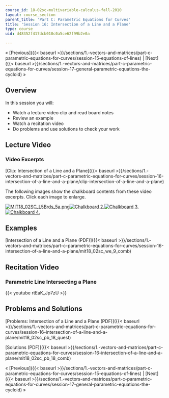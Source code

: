 ```yaml
---
course_id: 18-02sc-multivariable-calculus-fall-2010
layout: course_section
parent_title: 'Part C: Parametric Equations for Curves'
title: 'Session 16: Intersection of a Line and a Plane'
type: course
uid: d48352f417dcb010c0a5ce62f99b2e0a

---
```


« [Previous]({{< baseurl >}}/sections/1.-vectors-and-matrices/part-c-parametric-equations-for-curves/session-15-equations-of-lines) | [Next]({{< baseurl >}}/sections/1.-vectors-and-matrices/part-c-parametric-equations-for-curves/session-17-general-parametric-equations-the-cycloid) »

Overview
--------

In this session you will:

*   Watch a lecture video clip and read board notes
*   Review an example
*   Watch a recitation video
*   Do problems and use solutions to check your work

Lecture Video
-------------

### Video Excerpts

[Clip: Intersection of a Line and a Plane]({{< baseurl >}}/sections/1.-vectors-and-matrices/part-c-parametric-equations-for-curves/session-16-intersection-of-a-line-and-a-plane/clip-intersection-of-a-line-and-a-plane)

The following images show the chalkboard contents from these video excerpts. Click each image to enlarge.

[![MIT18_02SC_L5Brds_5a.png](/coursemedia/18-02sc-multivariable-calculus-fall-2010/c88117fd754b53d68a93340dfc8654be_MIT18_02SC_L5Brds_5a.png)](/coursemedia/18-02sc-multivariable-calculus-fall-2010/23f9e7cd0f1ca605fbf7ac26263c2136_MIT18_02SC_L5Brds_5.png "Open in a new window.")[![Chalkboard 2.](/coursemedia/18-02sc-multivariable-calculus-fall-2010/a04f5c7463d5483d17400f792eda6ad5_MIT18_02SC_L5Brds_6a.png)](/coursemedia/18-02sc-multivariable-calculus-fall-2010/664d509537984ca1a4b8ca45724b23e2_MIT18_02SC_L5Brds_6.png "Open in a new window.")[![Chalkboard 3.](/coursemedia/18-02sc-multivariable-calculus-fall-2010/3f162fab15c54848ad334221ac429742_MIT18_02SC_L5Brds_7a.png)](/coursemedia/18-02sc-multivariable-calculus-fall-2010/b0c06dc991de72ffb03d00883158cb30_MIT18_02SC_L5Brds_7.png "Open in a new window.")[![Chalkboard 4.](/coursemedia/18-02sc-multivariable-calculus-fall-2010/b308ba9303cd123931c2ef4f75cdfd1f_MIT18_02SC_L5Brds_8a.png)](/coursemedia/18-02sc-multivariable-calculus-fall-2010/8b8a73afce179f6e9aafb7df56755a2f_MIT18_02SC_L5Brds_8.png "Open in a new window.")

Examples
--------

[Intersection of a Line and a Plane (PDF)]({{< baseurl >}}/sections/1.-vectors-and-matrices/part-c-parametric-equations-for-curves/session-16-intersection-of-a-line-and-a-plane/mit18_02sc_we_9_comb)

Recitation Video
----------------

### Parametric Line Intersecting a Plane

{{< youtube rtEaK_Jp7zU >}}

Problems and Solutions
----------------------

[Problems: Intersection of a Line and a Plane (PDF)]({{< baseurl >}}/sections/1.-vectors-and-matrices/part-c-parametric-equations-for-curves/session-16-intersection-of-a-line-and-a-plane/mit18_02sc_pb_18_quest)

[Solutions (PDF)]({{< baseurl >}}/sections/1.-vectors-and-matrices/part-c-parametric-equations-for-curves/session-16-intersection-of-a-line-and-a-plane/mit18_02sc_pb_18_comb)

« [Previous]({{< baseurl >}}/sections/1.-vectors-and-matrices/part-c-parametric-equations-for-curves/session-15-equations-of-lines) | [Next]({{< baseurl >}}/sections/1.-vectors-and-matrices/part-c-parametric-equations-for-curves/session-17-general-parametric-equations-the-cycloid) »